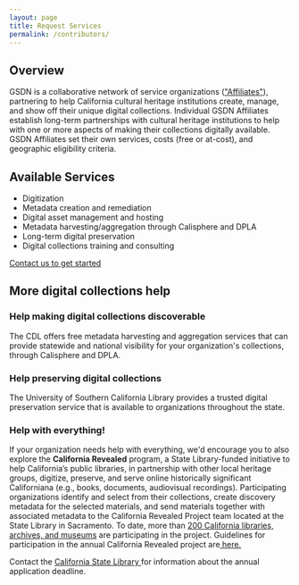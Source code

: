 ```yaml
---
layout: page
title: Request Services
permalink: /contributors/
---
```


## Overview

GSDN is a collaborative network of service organizations (["Affiliates"](../all)), partnering to help California cultural heritage institutions create, manage, and show off their unique digital collections. Individual GSDN Affiliates establish long-term partnerships with cultural heritage institutions to help with one or more aspects of making their collections digitally available. GSDN Affiliates set their own services, costs (free or at-cost), and geographic eligibility criteria.


## Available Services



*   Digitization
*   Metadata creation and remediation
*   Digital asset management and hosting
*   Metadata harvesting/aggregation through Calisphere and DPLA
*   Long-term digital preservation
*   Digital collections training and consulting

<a class="primary-link" href="./">Contact us to get started</a>



## More digital collections help


### Help making digital collections discoverable

The CDL offers free metadata harvesting and aggregation services that can provide statewide and national visibility for your organization's collections, through Calisphere and DPLA. 


### Help preserving digital collections

The University of Southern California Library provides a trusted digital preservation service that is available to organizations throughout the state.


### Help with everything!

If your organization needs help with everything, we'd encourage you to also explore the **California Revealed** program, a State Library-funded initiative to help California’s public libraries, in partnership with other local heritage groups, digitize, preserve, and serve online historically significant Californiana (e.g., books, documents, audiovisual recordings). Participating organizations identify and select from their collections, create discovery metadata for the selected materials, and send materials together with associated metadata to the California Revealed Project team located at the State Library in Sacramento. To date, more than [200 California libraries, archives, and museums](https://calpreservation.org/cavpp-partners/) are participating in the project. Guidelines for participation in the annual California Revealed project are[ here.](https://calpreservation.org/california-revealed-2018-guidelines-for-participation/) 

Contact the [California State Library ](http://www.library.ca.gov/services/to-libraries/ca-revealed/)for information about the annual application deadline. 

